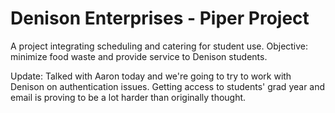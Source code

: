 # Denison Enterprises - Piper Project
A project integrating scheduling and catering for student use.
Objective: minimize food waste and provide service to Denison students.

Update: Talked with Aaron today and we're going to try to work with Denison on authentication issues. Getting access to students' grad year and email is proving to be a lot harder than originally thought.
